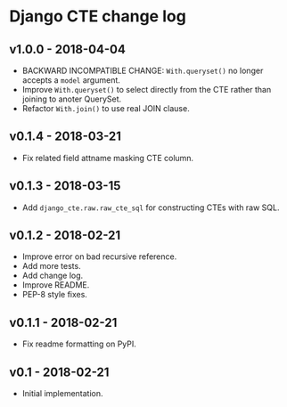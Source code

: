 # Django CTE change log

## v1.0.0 - 2018-04-04

- BACKWARD INCOMPATIBLE CHANGE: `With.queryset()` no longer accepts a `model`
  argument.
- Improve `With.queryset()` to select directly from the CTE rather than
  joining to anoter QuerySet.
- Refactor `With.join()` to use real JOIN clause.

## v0.1.4 - 2018-03-21

- Fix related field attname masking CTE column.

## v0.1.3 - 2018-03-15

- Add `django_cte.raw.raw_cte_sql` for constructing CTEs with raw SQL.

## v0.1.2 - 2018-02-21

- Improve error on bad recursive reference.
- Add more tests.
- Add change log.
- Improve README.
- PEP-8 style fixes.

## v0.1.1 - 2018-02-21

- Fix readme formatting on PyPI.

## v0.1 - 2018-02-21

- Initial implementation.
